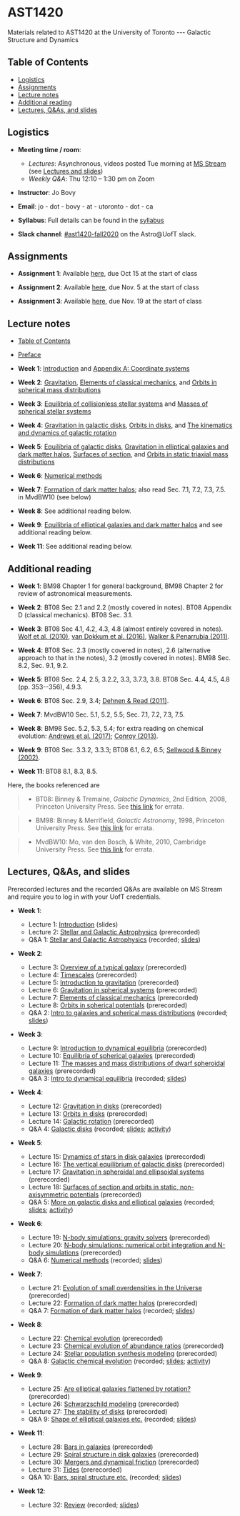 # AST1420
Materials related to AST1420 at the University of Toronto --- Galactic Structure and Dynamics

## Table of Contents

* [Logistics](#logistics)
* [Assignments](#assignments)
* [Lecture notes](#lecture-notes)
* [Additional reading](#additional-reading)
* [Lectures, Q&As, and slides](#lectures-qas-and-slides)

## Logistics

* **Meeting time / room**: 
  * *Lectures*: Asynchronous, videos posted Tue morning at [MS Stream](https://web.microsoftstream.com/browse?q=%23AST1420) (see [Lectures and slides](#lectures-and-slides))
  * *Weekly Q&A*: Thu 12:10 – 1:30 pm on Zoom

* **Instructor**: Jo Bovy

* **Email**: jo - dot - bovy - at - utoronto - dot - ca

* **Syllabus**: Full details can be found in the [syllabus](https://github.com/jobovy/AST1420/blob/master/syllabus/syllabus-ast1420.pdf)

* **Slack channel**: [#ast1420-fall2020](https://astro-uoft.slack.com/archives/C01A5HURVAA) on the Astro@UofT slack.

## Assignments

* **Assignment 1**: Available [here](http://astro.utoronto.ca/~bovy/AST1420/assignments/assignment1.pdf), due Oct 15 at the start of class

* **Assignment 2**: Available [here](http://astro.utoronto.ca/~bovy/AST1420/assignments/assignment2.pdf), due Nov. 5 at the start of class

* **Assignment 3**: Available [here](http://astro.utoronto.ca/~bovy/AST1420/assignments/assignment3.pdf), due Nov. 19 at the start of class

## Lecture notes

* [Table of Contents](http://astro.utoronto.ca/~bovy/AST1420/notes-2019/index.html)

* [Preface](http://astro.utoronto.ca/~bovy/AST1420/notes-2019/chapters/0-01.-Preface.html)

* **Week 1**: [Introduction](http://astro.utoronto.ca/~bovy/AST1420/notes-2019/chapters/0-02.-Introduction.html) and [Appendix A: Coordinate systems](http://astro.utoronto.ca/~bovy/AST1420/notes-2019/chapters/A.-Coordinate-systems.html)

* **Week 2**: [Gravitation](http://astro.utoronto.ca/~bovy/AST1420/notes-2019/chapters/I-01.-Potential-Theory-and-Spherical-Mass-Distributions.html), [Elements of classical mechanics](http://astro.utoronto.ca/~bovy/AST1420/notes-2019/chapters/I-02.-Elements-of-Classical-Mechanics.html), and [Orbits in spherical mass distributions](http://astro.utoronto.ca/~bovy/AST1420/notes-2019/chapters/I-03.-Orbits-in-Spherical-Potentials.html)

* **Week 3**: [Equilibria of collisionless stellar systems](http://astro.utoronto.ca/~bovy/AST1420/notes-2019/chapters/I-04.-Equilibria-Spherical-Collisionless-Systems.html) and [Masses of spherical stellar systems](http://astro.utoronto.ca/~bovy/AST1420/notes-2019/chapters/I-05.-Masses-Spherical-Systems.html)

* **Week 4**: [Gravitation in galactic disks](http://astro.utoronto.ca/~bovy/AST1420/notes-2019/chapters/II-01.-Flattened-Mass-Distributions.html), [Orbits in disks](http://astro.utoronto.ca/~bovy/AST1420/notes-2019/chapters/II-03.-Orbits-in-Disks.html), and [The kinematics and dynamics of galactic rotation](http://astro.utoronto.ca/~bovy/AST1420/notes-2019/chapters/II-02.-Galactic-Rotation.html)

* **Week 5**: [Equilibria of galactic disks](http://astro.utoronto.ca/~bovy/AST1420/notes-2019/chapters/II-05.-Equilibria-Flattened-Collisionless-Systems.html), [Gravitation in elliptical galaxies and dark matter halos](http://astro.utoronto.ca/~bovy/AST1420/notes-2019/chapters/III-01.-Triaxial-Mass-Distributions.html), [Surfaces of section](http://astro.utoronto.ca/~bovy/AST1420/notes-2019/chapters/II-04.-Surfaces-of-Section.html), and [Orbits in static triaxial mass distributions](http://astro.utoronto.ca/~bovy/AST1420/notes-2019/chapters/III-02.-Orbits-in-Triaxial-Mass-Distributions.html)

* **Week 6**: [Numerical methods](http://astro.utoronto.ca/~bovy/AST1420/notes-2019/chapters/09.-N-body-Modeling.html)

* **Week 7**: [Formation of dark matter halos](http://astro.utoronto.ca/~bovy/AST1420/notes-2019/chapters/IV-01.-Formation-DM-Halos.html); also read Sec. 7.1, 7.2, 7.3, 7.5. in MvdBW10 (see below)

* **Week 8**: See additional reading below.

* **Week 9**: [Equilibria of elliptical galaxies and dark matter halos](http://astro.utoronto.ca/~bovy/AST1420/notes-2019/chapters/III-03.-Equilibria-Ellipsoidal-Collisionless-Systems.html) and see additional reading below.

* **Week 11**: See additional reading below.


## Additional reading

* **Week 1**: BM98 Chapter 1 for general background, BM98 Chapter 2
    for review of astronomical measurements.

* **Week 2**: BT08 Sec 2.1 and 2.2 (mostly covered in notes). BT08
    Appendix D (classical mechanics). BT08 Sec. 3.1.

* **Week 3**: BT08 Sec 4.1, 4.2, 4.3, 4.8 (almost entirely covered in
    notes). [Wolf et
    al. (2010)](http://adsabs.harvard.edu/abs/2010MNRAS.406.1220W),
    [van Dokkum et
    al. (2016)](http://adsabs.harvard.edu/abs/2016ApJ...828L...6V),
    [Walker & Penarrubia
    (2011)](http://adsabs.harvard.edu/abs/2011ApJ...742...20W).

* **Week 4**: BT08 Sec. 2.3 (mostly covered in notes), 2.6
    (alternative approach to that in the notes), 3.2 (mostly covered
    in notes). BM98 Sec. 8.2, Sec. 9.1, 9.2.

* **Week 5**: BT08 Sec. 2.4, 2.5, 3.2.2, 3.3, 3.7.3, 3.8. BT08 Sec. 4.4, 4.5, 4.8 (pp. 353--356), 4.9.3. 

* **Week 6**: BT08 Sec. 2.9, 3.4; [Dehnen & Read
    (2011)](http://adsabs.harvard.edu/abs/2011EPJP..126...55D).

* **Week 7**: MvdBW10 Sec. 5.1, 5.2, 5.5; Sec. 7.1, 7.2, 7.3, 7.5.

* **Week 8**:  BM98 Sec. 5.2, 5.3, 5.4; for extra reading on chemical evolution: [Andrews et
    al. (2017)](http://adsabs.harvard.edu/abs/2017ApJ...835..224A); [Conroy (2013)](https://ui.adsabs.harvard.edu/abs/2013ARA%26A..51..393C/abstract).

* **Week 9**: BT08 Sec. 3.3.2, 3.3.3; BT08 6.1, 6.2, 6.5; [Sellwood & Binney (2002)](http://adsabs.harvard.edu/abs/2002MNRAS.336..785S).

* **Week 11**:  BT08 8.1, 8.3, 8.5.

Here, the books referenced are

> * BT08: Binney & Tremaine, *Galactic Dynamics*, 2nd Edition, 2008, Princeton University Press. See [this link](https://www-thphys.physics.ox.ac.uk/people/JamesBinney/web/index_files/BT2errors.pdf) for errata.

> * BM98: Binney & Merrifield, *Galactic Astronomy*, 1998, Princeton University Press. See [this link](http://www-thphys.physics.ox.ac.uk/people/JamesBinney/bmerrors.pdf) for errata.

> * MvdBW10: Mo, van den Bosch, \& White, 2010, Cambridge University Press. See [this link](http://people.umass.edu/hjmo/book/errata.pdf) for errata.

## Lectures, Q&As, and slides

Prerecorded lectures and the recorded Q&As are available on MS Stream and require you to log in with your UofT credentials.

* **Week 1**:
  * Lecture 1: [Introduction](http://astro.utoronto.ca/~bovy/AST1420/slides-2020/L1-AST1420-2020.pdf) (slides)
  * Lecture 2: [Stellar and Galactic Astrophysics](https://web.microsoftstream.com/video/c14913e4-6a00-4af5-b4e0-5a68fa349fc8) (prerecorded)
  * Q&A 1: [Stellar and Galactic Astrophysics](https://web.microsoftstream.com/video/fc656a54-7dd1-44de-86a4-9103a1da6e5f) (recorded; [slides](http://astro.utoronto.ca/~bovy/AST1420/slides-2020/Q&A1-AST1420-2020.pdf))
  
* **Week 2**:
  * Lecture 3: [Overview of a typical galaxy](https://web.microsoftstream.com/video/1a4f1d48-211e-4fda-a64b-c9351cdf1a79) (prerecorded)
  * Lecture 4: [Timescales](https://web.microsoftstream.com/video/0abfe925-cdb6-47f9-afbb-bb9869d5f289) (prerecorded)
  * Lecture 5: [Introduction to gravitation](https://web.microsoftstream.com/video/8222751b-87c6-466d-bdd7-afc40294f946) (prerecorded)
  * Lecture 6: [Gravitation in spherical systems](https://web.microsoftstream.com/video/33bb08e9-16ee-4897-be69-7652a01c2df7) (prerecorded)
  * Lecture 7: [Elements of classical mechanics](https://web.microsoftstream.com/video/c43cd4ac-9598-4032-8f31-e7f87dfe0bf1) (prerecorded)
  * Lecture 8: [Orbits in spherical potentials](https://web.microsoftstream.com/video/20f573bb-31fe-425a-9d8c-af9e7b4db344) (prerecorded)  
  * Q&A 2: [Intro to galaxies and spherical mass distributions](https://web.microsoftstream.com/video/c6a3f9ac-6fbb-409d-8bd6-65c67b21f37a) (recorded; [slides](http://astro.utoronto.ca/~bovy/AST1420/slides-2020/Q&A2-AST1420-2020.pdf))
  
* **Week 3**:
  * Lecture 9: [Introduction to dynamical equilibria](https://web.microsoftstream.com/video/7d251531-e71f-485d-b463-f290af1688dc) (prerecorded)
  * Lecture 10: [Equilibria of spherical galaxies](https://web.microsoftstream.com/video/2854f4c2-76ce-4c54-8004-94bb81c188dd) (prerecorded)
  * Lecture 11: [The masses and mass distributions of dwarf spheroidal galaxies](https://web.microsoftstream.com/video/ececfcb1-7207-4740-854b-a59ed0641bac) (prerecorded)
  * Q&A 3: [Intro to dynamical equilibria](https://web.microsoftstream.com/video/6a9fd5fa-dab8-4bb7-99a7-a3e900189e38) (recorded; [slides](http://astro.utoronto.ca/~bovy/AST1420/slides-2020/Q&A3-AST1420-2020.pdf))
  
* **Week 4**:
  * Lecture 12: [Gravitation in disks](https://web.microsoftstream.com/video/460e7e77-094b-4023-b33d-723a6e8e1089) (prerecorded)
  * Lecture 13: [Orbits in disks](https://web.microsoftstream.com/video/8fbce854-c2c1-4776-b38b-f8b4a67c01b1) (prerecorded)
  * Lecture 14: [Galactic rotation](https://web.microsoftstream.com/video/21096155-9180-47a9-9a09-d7db258d16eb) (prerecorded)
  * Q&A 4: [Galactic disks](https://web.microsoftstream.com/video/2407f53a-4f97-4364-b42c-5d8ce1dc86ac) (recorded; [slides](http://astro.utoronto.ca/~bovy/AST1420/slides-2020/Q&A4-AST1420-2020.pdf); [activity](https://github.com/jobovy/sparc-rotation-curves))

* **Week 5**:
  * Lecture 15: [Dynamics of stars in disk galaxies](https://web.microsoftstream.com/video/f81f7a06-e3e6-41d0-9072-3fb83350fed5) (prerecorded)
  * Lecture 16: [The vertical equilibrium of galactic disks](https://web.microsoftstream.com/video/73bc21d9-016a-4174-8d6c-a01ece53b666) (prerecorded)
  * Lecture 17: [Gravitation in spheroidal and ellipsoidal systems](https://web.microsoftstream.com/video/30880150-6170-4b06-9166-1d6b728b862f) (prerecorded)
  * Lecture 18: [Surfaces of section and orbits in static, non-axisymmetric potentials](https://web.microsoftstream.com/video/8c6ca27b-3ebf-437a-9d1a-1ab515ff2259) (prerecorded)
  * Q&A 5: [More on galactic disks and elliptical galaxies](https://web.microsoftstream.com/video/f9c5c426-18ab-4baf-9bb5-389676731b23) (recorded; [slides](http://astro.utoronto.ca/~bovy/AST1420/slides-2020/Q&A5-AST1420-2020.pdf); [activity](https://github.com/jobovy/chaos-in-the-milky-way))

* **Week 6**:
  * Lecture 19: [N-body simulations: gravity solvers](https://web.microsoftstream.com/video/94c15e09-adc3-4db2-8f63-f79be62f878c) (prerecorded)
  * Lecture 20: [N-body simulations: numerical orbit integration and N-body simulations](https://web.microsoftstream.com/video/afab7394-6ce1-481b-bf2c-fd29418e279b) (prerecorded) 
  * Q&A 6: [Numerical methods](https://web.microsoftstream.com/video/7a326d67-ff0a-48ff-a6ef-b665fe204c45) (recorded; [slides](http://astro.utoronto.ca/~bovy/AST1420/slides-2020/Q&A6-AST1420-2020.pdf))
  
* **Week 7**:
  * Lecture 21: [Evolution of small overdensities in the Universe](https://web.microsoftstream.com/video/70e3e66e-7c9d-4181-993d-f64ced0e1962) (prerecorded)
  * Lecture 22: [Formation of dark matter halos](https://web.microsoftstream.com/video/9b5c4e2f-10c0-40bb-af02-ebada7430d90) (prerecorded)
  * Q&A 7: [Formation of dark matter halos](https://web.microsoftstream.com/video/96c10167-a1ca-4c9f-835f-dcd1437a9dbd) (recorded; [slides](http://astro.utoronto.ca/~bovy/AST1420/slides-2020/Q&A7-AST1420-2020.pdf))
  
* **Week 8**:
  * Lecture 22: [Chemical evolution](https://web.microsoftstream.com/video/487e827c-1da8-4457-b16b-88aa350b5157) (prerecorded)
  * Lecture 23: [Chemical evolution of abundance ratios](https://web.microsoftstream.com/video/59ec899e-bec8-40af-a87a-0bcaa66c3d89) (prerecorded)
  * Lecture 24: [Stellar population synthesis modeling](https://web.microsoftstream.com/video/eecfec55-e470-4e20-8ea6-024522642cd4) (prerecorded)
  * Q&A 8: [Galactic chemical evolution](https://web.microsoftstream.com/video/701f5225-89aa-4273-96b5-5f5b8d3edc13) (recorded; [slides](http://astro.utoronto.ca/~bovy/AST1420/slides-2020/Q&A8-AST1420-2020.pdf); [activity](http://astro.utoronto.ca/~bovy/AST1420/interact/sn_abu.html))
  
* **Week 9**:
  * Lecture 25: [Are elliptical galaxies flattened by rotation?](https://web.microsoftstream.com/video/62a51f73-b86a-47c8-a31f-12e863472408) (prerecorded)
  * Lecture 26: [Schwarzschild modeling](https://web.microsoftstream.com/video/0fc2f0b6-6743-46f8-bbce-be2ada6b39e5) (prerecorded)
  * Lecture 27: [The stability of disks](https://web.microsoftstream.com/video/01440555-5892-4ec6-a2be-aa0a8cb63289) (prerecorded)  
  * Q&A 9: [Shape of elliptical galaxies etc.](https://web.microsoftstream.com/video/8405caf0-0b5d-484f-a533-ed24d7444daf) (recorded; [slides](http://astro.utoronto.ca/~bovy/AST1420/slides-2020/Q&A9-AST1420-2020.pdf))
  
* **Week 11**:
  * Lecture 28: [Bars in galaxies](https://web.microsoftstream.com/video/e3ed51c5-1fc6-49ed-9471-3abd8b9be06a) (prerecorded)
  * Lecture 29: [Spiral structure in disk galaxies](https://web.microsoftstream.com/video/63f2850e-0e7e-41ac-ac0d-1a247d691243) (prerecorded)
  * Lecture 30: [Mergers and dynamical friction](https://web.microsoftstream.com/video/7753131c-0526-476b-ad41-9afe30c5f39a) (prerecorded)  
  * Lecture 31: [Tides](https://web.microsoftstream.com/video/e6cd49e7-8e0d-479e-a5a4-557cb539c5db) (prerecorded)    
  * Q&A 10: [Bars, spiral structure etc.](https://web.microsoftstream.com/video/e71fa7e8-6e56-4d59-b0b8-57fea75e4284) (recorded; [slides](http://astro.utoronto.ca/~bovy/AST1420/slides-2020/Q&A10-AST1420-2020.pdf))
  
  
* **Week 12**:
  * Lecture 32: [Review](https://web.microsoftstream.com/video/e64b8100-6586-4125-aa46-ed6dbd784423?list=studio) (recorded; [slides](http://astro.utoronto.ca/~bovy/AST1420/slides-2020/L33-review-AST1420-2020.pdf))

